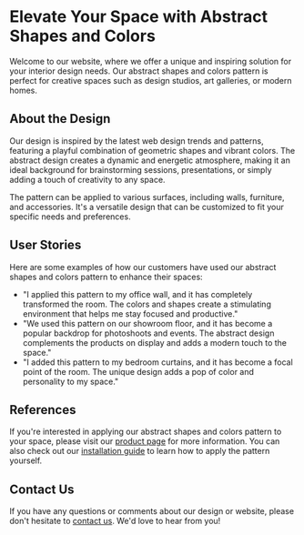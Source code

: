 <!--font:Cinzel Decorative-->

# Elevate Your Space with Abstract Shapes and Colors

Welcome to our website, where we offer a unique and inspiring solution for your interior design needs. Our abstract shapes and colors pattern is perfect for creative spaces such as design studios, art galleries, or modern homes.

## About the Design

Our design is inspired by the latest web design trends and patterns, featuring a playful combination of geometric shapes and vibrant colors. The abstract design creates a dynamic and energetic atmosphere, making it an ideal background for brainstorming sessions, presentations, or simply adding a touch of creativity to any space.

The pattern can be applied to various surfaces, including walls, furniture, and accessories. It's a versatile design that can be customized to fit your specific needs and preferences.

## User Stories

Here are some examples of how our customers have used our abstract shapes and colors pattern to enhance their spaces:

- "I applied this pattern to my office wall, and it has completely transformed the room. The colors and shapes create a stimulating environment that helps me stay focused and productive."
- "We used this pattern on our showroom floor, and it has become a popular backdrop for photoshoots and events. The abstract design complements the products on display and adds a modern touch to the space."
- "I added this pattern to my bedroom curtains, and it has become a focal point of the room. The unique design adds a pop of color and personality to my space."

## References

If you're interested in applying our abstract shapes and colors pattern to your space, please visit our [product page](#) for more information. You can also check out our [installation guide](#) to learn how to apply the pattern yourself.

## Contact Us

If you have any questions or comments about our design or website, please don't hesitate to [contact us](#). We'd love to hear from you!

<!--

Write me content for website with wallpaper which alt text is:

"A wallpaper with a repeating pattern of abstract shapes and colors, inspired by web design trends and patterns."

The name/title of the page should not be 1:1 copy of the alt text but rather a real content of the website which is using this wallpaper.

- Use markdown format 
- Start with heading
- Heading should be short and concise
- The content should look like a real website 
- The website should not be about the wallpaper, wallpaper is just a related background
- Heading should be contain work "wallpaper" or "background"
- Include real sections like references, contact, user stories, etc. use things relevant to the page purpose.
- Feel free to use structure like headings, bullets, numbering, blockquotes, paragraphs, horizontal lines, etc.
- You can use formatting like bold or _italic_
- You can include UTF-8 emojis
- Links should be only #hash anchors (and you can refer to the document itself)
- Do not include images


---


# Abstract Shapes Wallpaper for Creative Spaces

Welcome to our website, where we offer a unique and inspiring wallpaper with a repeating pattern of abstract shapes and colors. This wallpaper is perfect for creative spaces such as design studios, art galleries, or modern homes.

## About the Wallpaper

Our wallpaper is inspired by the latest web design trends and patterns, featuring a playful combination of geometric shapes and vibrant colors. The abstract design creates a dynamic and energetic atmosphere, making it an ideal background for brainstorming sessions, presentations, or simply adding a touch of creativity to any space.

The wallpaper is made of high-quality materials and is easy to install, ensuring a long-lasting and durable solution for your walls. It's also easy to clean and maintain, making it suitable for both residential and commercial use.

## User Stories

Here are some examples of how our customers have used our abstract shapes wallpaper to enhance their spaces:

- "I installed this wallpaper in my home office, and it has completely transformed the room. The colors and shapes create a stimulating environment that helps me stay focused and productive."
- "We used this wallpaper in our art gallery, and it has become a popular backdrop for photoshoots and events. The abstract design complements the artwork on display and adds a modern touch to the space."
- "I added this wallpaper to my living room, and it has become a conversation starter with all my guests. Everyone loves the unique design, and it adds a pop of color to the room."

## References

If you're interested in purchasing our abstract shapes wallpaper, please visit our [product page](#) for more information. You can also check out our [installation guide](#) to learn how to install the wallpaper yourself.

## Contact Us

If you have any questions or comments about our wallpaper or website, please don't hesitate to [contact us](#). We'd love to hear from you!


---


Heading should not include word "wallpaper". The website should not be about the wallpaper itself, wallpaper is just a related background, rewrite whole content.


---


# Elevate Your Space with Abstract Shapes and Colors

Welcome to our website, where we offer a unique and inspiring solution for your interior design needs. Our abstract shapes and colors pattern is perfect for creative spaces such as design studios, art galleries, or modern homes.

## About the Design

Our design is inspired by the latest web design trends and patterns, featuring a playful combination of geometric shapes and vibrant colors. The abstract design creates a dynamic and energetic atmosphere, making it an ideal background for brainstorming sessions, presentations, or simply adding a touch of creativity to any space.

The pattern can be applied to various surfaces, including walls, furniture, and accessories. It's a versatile design that can be customized to fit your specific needs and preferences.

## User Stories

Here are some examples of how our customers have used our abstract shapes and colors pattern to enhance their spaces:

- "I applied this pattern to my office wall, and it has completely transformed the room. The colors and shapes create a stimulating environment that helps me stay focused and productive."
- "We used this pattern on our showroom floor, and it has become a popular backdrop for photoshoots and events. The abstract design complements the products on display and adds a modern touch to the space."
- "I added this pattern to my bedroom curtains, and it has become a focal point of the room. The unique design adds a pop of color and personality to my space."

## References

If you're interested in applying our abstract shapes and colors pattern to your space, please visit our [product page](#) for more information. You can also check out our [installation guide](#) to learn how to apply the pattern yourself.

## Contact Us

If you have any questions or comments about our design or website, please don't hesitate to [contact us](#). We'd love to hear from you!

-->
